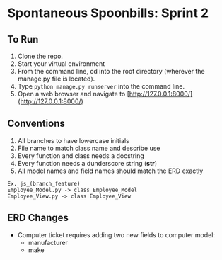 # Spontaneous Spoonbills: Sprint 2

## To Run

1. Clone the repo.
1. Start your virtual environment
1. From the command line, cd into the root directory (wherever the manage.py file is located).
1. Type ```python manage.py runserver``` into the command line.
1. Open a web browser and navigate to [http://127.0.0.1:8000/](http://127.0.0.1:8000/)

## Conventions

1. All branches to have lowercase initials 
1. File name to match class name and describe use 
1. Every function and class needs a docstring
1. Every function needs a dunderscore string (__str__)
1. All model names and field names should match the ERD exactly

```
Ex. js_(branch_feature)
Employee_Model.py -> class Employee_Model
Employee_View.py -> class Employee_View
```

## ERD Changes

* Computer ticket requires adding two new fields to computer model:
  * manufacturer
  * make
